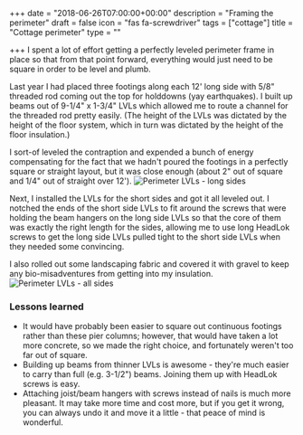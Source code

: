 +++
date = "2018-06-26T07:00:00+00:00"
description = "Framing the perimeter"
draft = false
icon = "fas fa-screwdriver"
tags = ["cottage"]
title = "Cottage perimeter"
type = ""

+++
I spent a lot of effort getting a perfectly leveled perimeter frame in place so that from that point forward, 
everything would just need to be square in order to be level and plumb.

Last year I had placed three footings along each 12' long side with 5/8" threaded rod coming out the top for holddowns (yay earthquakes).
I built up beams out of 9-1/4" x 1-3/4" LVLs which allowed me to route a channel for the threaded rod pretty easily.
(The height of the LVLs was dictated by the height of the floor system, which in turn was dictated by the height of the floor insulation.)

I sort-of leveled the contraption and expended a bunch of energy compensating for the fact that we hadn't poured the footings in a perfectly square or straight
layout, but it was close enough (about 2" out of square and 1/4" out of straight over 12').
![](/uploads/cottage/IMG_20180613_165833.jpg "Perimeter LVLs - long sides")

Next, I installed the LVLs for the short sides and got it all leveled out. I notched the ends of the short side LVLs to fit around the screws
that were holding the beam hangers on the long side LVLs so that the core of them was exactly the right length for the sides, allowing me to use
long HeadLok screws to get the long side LVLs pulled tight to the short side LVLs when they needed some convincing.

I also rolled out some landscaping fabric and covered it with gravel to keep any bio-misadventures from getting into my insulation.
![](/uploads/cottage/IMG_20180626_161442.jpg "Perimeter LVLs - all sides")

### Lessons learned
* It would have probably been easier to square out continuous footings rather than these pier columns; however, that would have taken a lot more concrete, so we made the right choice, and fortunately weren't too far out of square.
* Building up beams from thinner LVLs is awesome - they're much easier to carry than full (e.g. 3-1/2") beams. Joining them up with HeadLok screws is easy.
* Attaching joist/beam hangers with screws instead of nails is much more pleasant. It may take more time and cost more, but if you get it wrong, you can always undo it and move it a little - that peace of mind is wonderful.

